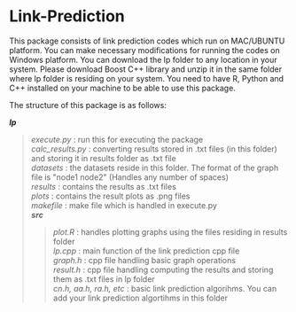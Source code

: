 # Link-Prediction

This package consists of link prediction codes which run on MAC/UBUNTU platform. You can make necessary modifications for running the codes on Windows platform. You can download the lp folder to any location in your system. Please download Boost C++ library and unzip it in the same folder where lp folder is residing on your system. You need to have R, Python and C++ installed on your machine to be able to use this package.


The structure of this package is as follows:

***lp***
> *execute.py* : run this for executing the package <br />
> *calc_results.py* : converting results stored in .txt files (in this folder) and storing it in results folder as .txt file <br />
> *datasets* : the datasets reside in this folder. The format of the graph file is "node1 node2" (Handles any number of spaces) <br />
> *results* : contains the results as .txt files <br />
> *plots* : contains the result plots as .png files <br />
> *makefile* : make file which is handled in execute.py <br />
> ***src*** <br />
> > *plot.R* : handles plotting graphs using the files residing in results folder <br />
> > *lp.cpp* : main function of the link prediction cpp file <br />
> > *graph.h* : cpp  file handling basic graph operations <br />
> > *result.h* : cpp file handling computing the results and storing them as .txt files in lp folder <br />
> > *cn.h, aa.h, ra.h, etc* : basic link prediction algorihms. You can add your link prediction algortihms in this folder <br />



